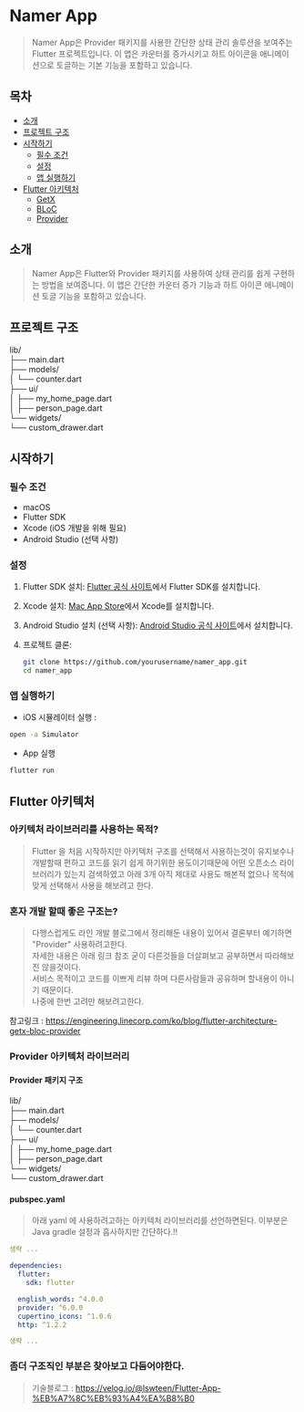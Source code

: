 # Namer App

> Namer App은 Provider 패키지를 사용한 간단한 상태 관리 솔루션을 보여주는 Flutter 프로젝트입니다. 이 앱은 카운터를 증가시키고 하트 아이콘을 애니메이션으로 토글하는 기본 기능을 포함하고 있습니다.

## 목차
- [소개](#소개)
- [프로젝트 구조](#프로젝트-구조)
- [시작하기](#시작하기)
  - [필수 조건](#필수-조건)
  - [설정](#설정)
  - [앱 실행하기](#앱-실행하기)
- [Flutter 아키텍처](#flutter-아키텍처)
  - [GetX](#getx)
  - [BLoC](#bloc)
  - [Provider](#provider)


## 소개

> Namer App은 Flutter와 Provider 패키지를 사용하여 상태 관리를 쉽게 구현하는 방법을 보여줍니다. 이 앱은 간단한 카운터 증가 기능과 하트 아이콘 애니메이션 토글 기능을 포함하고 있습니다.


## 프로젝트 구조

lib/  
├── main.dart  
├── models/  
│ └── counter.dart  
├── ui/  
│ ├── my_home_page.dart  
│ ├── person_page.dart  
└── widgets/  
└── custom_drawer.dart  


## 시작하기

### 필수 조건

- macOS
- Flutter SDK
- Xcode (iOS 개발을 위해 필요)
- Android Studio (선택 사항)

### 설정

1. Flutter SDK 설치: [Flutter 공식 사이트](https://flutter.dev/docs/get-started/install)에서 Flutter SDK를 설치합니다.
2. Xcode 설치: [Mac App Store](https://apps.apple.com/us/app/xcode/id497799835?mt=12)에서 Xcode를 설치합니다.
3. Android Studio 설치 (선택 사항): [Android Studio 공식 사이트](https://developer.android.com/studio)에서 설치합니다.
4. 프로젝트 클론:

   ```sh
   git clone https://github.com/yourusername/namer_app.git
   cd namer_app
   ```
### 앱 실행하기
- iOS 시뮬레이터 실행 : 
```sh
open -a Simulator
```   
- App 실행
```sh
flutter run
```

## Flutter 아키텍처

### 아키텍처 라이브러리를 사용하는 목적?  
> Flutter 을 처음 시작하지만 아키텍처 구조를 선택해서 사용하는것이 유지보수나 개발할때 편하고 코드를 읽기 쉽게 하기위한 용도이기때문에 어떤 오픈소스 라이브러리가 있는지 검색하였고 아래 3개 아직 제대로 사용도 해본적 없으나 목적에 맞게 선택해서 사용을 해보려고 한다.

### 혼자 개발 할때 좋은 구조는?  
> 다행스럽게도 라인 개발 블로그에서 정리해둔 내용이 있어서 결론부터 예기하면 "Provider" 사용하려고한다.  
자세한 내용은 아래 링크 참조 굳이 다른것들을 더살펴보고 공부하면서 따라해보진 않을것이다.  
서비스 목적이고 코드를 이쁘게 리뷰 하며 다른사람들과 공유하며 할내용이 아니기 때문이다.   
나중에 한번 고려만 해보려고한다.

참고링크 : https://engineering.linecorp.com/ko/blog/flutter-architecture-getx-bloc-provider


### Provider 아키텍처 라이브러리

#### Provider 패키지 구조 
lib/  
├── main.dart  
├── models/  
│ └── counter.dart  
├── ui/  
│ ├── my_home_page.dart  
│ ├── person_page.dart  
└── widgets/  
└── custom_drawer.dart  

#### pubspec.yaml
> 아래 yaml 에 사용하려고하는 아키텍처 라이브러리를 선언하면된다. 이부분은 Java gradle 설정과 흡사하지만 간단하다.!!
```yaml
생략 ...

dependencies:
  flutter:
    sdk: flutter

  english_words: ^4.0.0
  provider: ^6.0.0
  cupertino_icons: ^1.0.6
  http: ^1.2.2

생략 ...  
```

### 좀더 구조직인 부분은 찾아보고 다듬어야한다.
> 기술블로그 : https://velog.io/@lswteen/Flutter-App-%EB%A7%8C%EB%93%A4%EA%B8%B0
